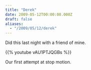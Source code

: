 ```yaml
---
title: "Derek"
date: 2009-05-12T00:00:00.000Z
draft: false
aliases:
  - "/2009/05/12/derek"
---
```

Did this last night with a friend of mine.

{{% youtube vAU1PTJQGBs %}}

Our first attempt at stop motion.
